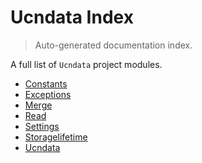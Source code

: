 # Ucndata Index

> Auto-generated documentation index.

A full list of `Ucndata` project modules.

- [Constants](./constants.md#constants)
- [Exceptions](./exceptions.md#exceptions)
- [Merge](./merge.md#merge)
- [Read](./read.md#read)
- [Settings](./settings.md#settings)
- [Storagelifetime](./storagelifetime.md#storagelifetime)
- [Ucndata](./ucndata.md#ucndata)
